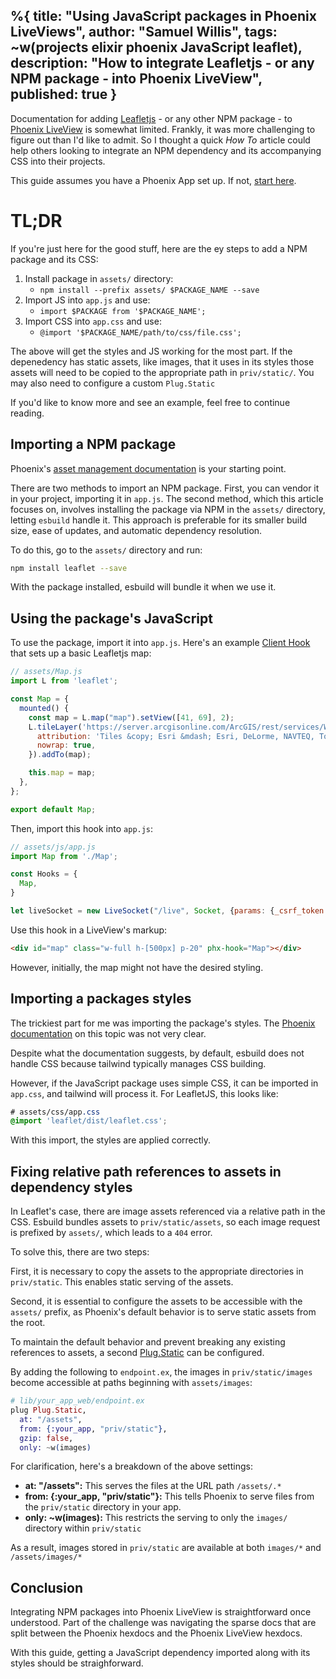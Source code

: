 %{
  title: "Using JavaScript packages in Phoenix LiveViews",
  author: "Samuel Willis",
  tags: ~w(projects elixir phoenix JavaScript leaflet),
  description: "How to integrate Leafletjs - or any NPM package - into Phoenix LiveView",
  published: true
}
---
Documentation for adding [Leafletjs](https://leafletjs.com/) - or any other NPM package - to [Phoenix LiveView](https://hexdocs.pm/phoenix_live_view/welcome.html) is somewhat limited.
Frankly, it was more challenging to figure out than I'd like to admit.
So I thought a quick _How To_ article could help others looking to integrate an
NPM dependency and its accompanying CSS into their projects.

This guide assumes you have a Phoenix App set up. If not, [start here](https://hexdocs.pm/phoenix/up_and_running.html).

# TL;DR

If you're just here for the good stuff, here are the ey steps to add a NPM
package and its CSS:

1. Install package in `assets/` directory:
    * `npm install --prefix assets/ $PACKAGE_NAME --save`
2. Import JS into `app.js` and use:
    * `import $PACKAGE from '$PACKAGE_NAME';`
3. Import CSS into `app.css` and use:
    * `@import '$PACKAGE_NAME/path/to/css/file.css';`

The above will get the styles and JS working for the most part.
If the depenedency has static assets, like images, that it uses in its styles
those assets will need to be copied to the appropriate path in `priv/static/`.
You may also need to configure a custom `Plug.Static`

If you'd like to know more and see an example, feel free to continue reading.

## Importing a NPM package
Phoenix's [asset management
documentation](https://hexdocs.pm/phoenix/asset_management.html) is your
starting point.

There are two methods to import an NPM package. First, you can vendor it in your project, importing it in `app.js`. The second method, which this article focuses on, involves installing the package via NPM in the `assets/` directory, letting `esbuild` handle it. This approach is preferable for its smaller build size, ease of updates, and automatic dependency resolution.

To do this, go to the `assets/` directory and run:

```bash
npm install leaflet --save
```

With the package installed, esbuild will bundle it when we use it.

## Using the package's JavaScript
To use the package, import it into `app.js`.
Here's an example [Client
Hook](https://hexdocs.pm/phoenix_live_view/js-interop.html#client-hooks-via-phx-hook)
that sets up a basic Leafletjs map:

```javascript
// assets/Map.js
import L from 'leaflet';

const Map = {
  mounted() {
    const map = L.map("map").setView([41, 69], 2);
    L.tileLayer('https://server.arcgisonline.com/ArcGIS/rest/services/World_Topo_Map/MapServer/tile/{z}/{y}/{x}', {
      attribution: 'Tiles &copy; Esri &mdash; Esri, DeLorme, NAVTEQ, TomTom, Intermap, iPC, USGS, FAO, NPS, NRCAN, GeoBase, Kadaster NL, Ordnance Survey, Esri Japan, METI, Esri China (Hong Kong), and the GIS User Community',
      nowrap: true,
    }).addTo(map);

    this.map = map;
  },
};

export default Map;
```

Then, import this hook into `app.js`:

```javascript
// assets/js/app.js
import Map from './Map';

const Hooks = {
  Map,
}

let liveSocket = new LiveSocket("/live", Socket, {params: {_csrf_token: csrfToken}, hooks: Hooks});
```

Use this hook in a LiveView's markup:

```html
<div id="map" class="w-full h-[500px] p-20" phx-hook="Map"></div>
```

However, initially, the map might not have the desired styling.

## Importing a packages styles

The trickiest part for me was importing the package's styles.
The [Phoenix
documentation](https://hexdocs.pm/phoenix/asset_management.html#css) on this
topic was not very clear.

Despite what the documentation suggests, by default, esbuild does not handle CSS
because tailwind typically manages CSS building.

However, if the JavaScript package uses simple CSS, it can be imported in
`app.css`, and tailwind will process it.
For LeafletJS, this looks like:

```css
# assets/css/app.css
@import 'leaflet/dist/leaflet.css';
```

With this import, the styles are applied correctly.

## Fixing relative path references to assets in dependency styles

In Leaflet's case, there are image assets referenced via a relative path in the
CSS.
Esbuild bundles assets to `priv/static/assets`, so each image request is
prefixed by `assets/`, which leads to a `404` error.

To solve this, there are two steps:

First, it is necessary to copy the assets to the appropriate directories in
`priv/static`.
This enables static serving of the assets.

Second, it is essential to configure the assets to be accessible with the
`assets/` prefix, as Phoenix's default behavior is to serve static assets from the
root.

To maintain the default behavior and prevent breaking any existing references to
assets, a second [Plug.Static](https://hexdocs.pm/plug/Plug.Static.html) can be
configured.

By adding the following to `endpoint.ex`, the images in `priv/static/images` become
accessible at paths beginning with `assets/images`:

```elixir
# lib/your_app_web/endpoint.ex
plug Plug.Static,
  at: "/assets",
  from: {:your_app, "priv/static"},
  gzip: false,
  only: ~w(images)
```
For clarification, here's a breakdown of the above settings:

* **at: "/assets":** This serves the files at the URL path `/assets/.*`
* **from: {:your_app, "priv/static"}:** This tells Phoenix to serve files from the
  `priv/static` directory in your app.
* **only: ~w(images):** This restricts the serving to only the `images/` directory
  within `priv/static`

As a result, images stored in `priv/static` are available at both `images/*` and
`/assets/images/*`

## Conclusion

Integrating NPM packages into Phoenix LiveView is straightforward once
understood.
Part of the challenge was navigating the sparse docs that are split between
the Phoenix hexdocs and the Phoenix LiveView hexdocs.

With this guide, getting a JavaScript dependency imported along with its styles
should be straighforward.
